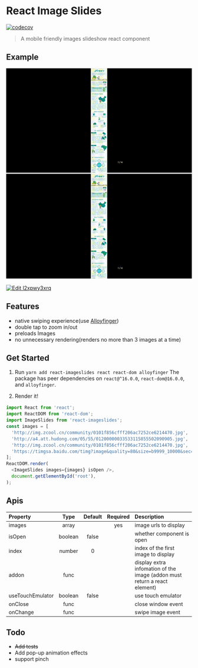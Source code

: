 # React Image Slides

[![codecov](https://codecov.io/gh/loadingwyn/react-imageslides/branch/master/graph/badge.svg)](https://codecov.io/gh/loadingwyn/react-imageslides)

> A mobile friendly images slideshow react component

## Example

![demo1](demo/demo1.gif)
![demo2](demo/demo1.gif)

[![Edit l2xpwy3xrq](https://codesandbox.io/static/img/play-codesandbox.svg)](https://codesandbox.io/s/l2xpwy3xrq?view=preview)

## Features

* native swiping experience(use [Alloyfinger](https://github.com/AlloyTeam/AlloyFinger))
* double tap to zoom in/out
* preloads Images
* no unnecessary rendering(renders no more than 3 images at a time)

## Get Started

1.  Run `yarn add react-imageslides react react-dom alloyfinger`
    The package has peer dependencies on `react@^16.0.0`, `react-dom@16.0.0`, and `alloyfinger`.

2.  Render it!

```js
import React from 'react';
import ReactDOM from 'react-dom';
import ImageSlides from 'react-imageslides';
const images = [
  'http://img.zcool.cn/community/0101f856cfff206ac7252ce6214470.jpg',
  'http://a4.att.hudong.com/05/55/01200000033533115855502090905.jpg',
  'http://img.zcool.cn/community/0101f856cfff206ac7252ce6214470.jpg',
  'https://timgsa.baidu.com/timg?image&quality=80&size=b9999_10000&sec=1503235534249&di=4c198d5a305627d12e5dae4c581c9e57&imgtype=0&src=http%3A%2F%2Fimg2.niutuku.com%2Fdesk%2Fanime%2F0529%2F0529-17277.jpg',
];
ReactDOM.render(
  <ImageSlides images={images} isOpen />,
  document.getElementById('root'),
);
```

## Apis

| Property         |  Type   | Default | Required | Description                                                               |
| :--------------- | :-----: | :-----: | :------: | :------------------------------------------------------------------------ |
| images           |  array  |         |   yes    | image urls to display                                                     |
| isOpen           | boolean |  false  |          | whether component is open                                                 |
| index            | number  |    0    |          | index of the first image to display                                       |
| addon            |  func   |         |          | display extra infomation of the image (addon must return a react element) |
| useTouchEmulator | boolean |  false  |          | use touch emulator                                                        |
| onClose          |  func   |         |          | close window event                                                        |
| onChange         |  func   |         |          | swipe image event                                                         |

## Todo

* ~~Add tests~~
* Add pop-up animation effects
* support pinch
